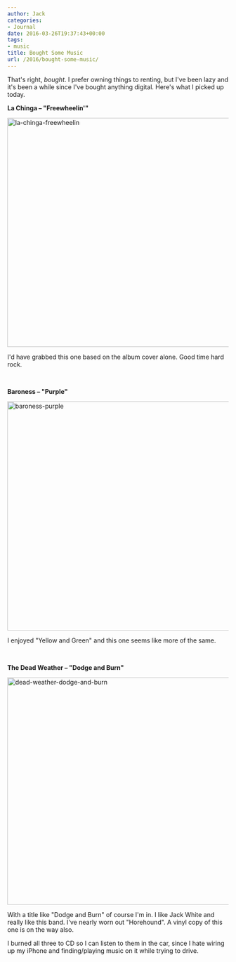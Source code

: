 ```yaml
---
author: Jack
categories:
- Journal
date: 2016-03-26T19:37:43+00:00
tags:
- music
title: Bought Some Music
url: /2016/bought-some-music/
---
```


That's right, _bought_. I prefer owning things to renting, but I've been lazy and it's been a while since I've bought anything digital. Here's what I picked up today.

**La Chinga &#8211; "Freewheelin'"**

<img class="alignnone size-full wp-image-5027" src="/img/2016/03/la-chinga-freewheelin-1.jpg" alt="la-chinga-freewheelin" width="522" height="522" />

I'd have grabbed this one based on the album cover alone. Good time hard rock.

&nbsp;

**Baroness &#8211; "Purple"**

<img class="alignnone size-full wp-image-5025" src="/img/2016/03/baroness-purple.jpg" alt="baroness-purple" width="522" height="522" />

I enjoyed "Yellow and Green" and this one seems like more of the same.

&nbsp;

**The Dead Weather &#8211; "Dodge and Burn"**

<img class="alignnone size-full wp-image-5026" src="/img/2016/03/dead-weather-dodge-and-burn.jpg" alt="dead-weather-dodge-and-burn" width="522" height="518" />

With a title like "Dodge and Burn" of course I'm in. I like Jack White and really like this band. I've nearly worn out "Horehound". A vinyl copy of this one is on the way also.

I burned all three to CD so I can listen to them in the car, since I hate wiring up my iPhone and finding/playing music on it while trying to drive.